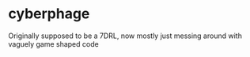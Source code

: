 # cyberphage
Originally supposed to be a 7DRL, now mostly just messing around with vaguely game shaped code

